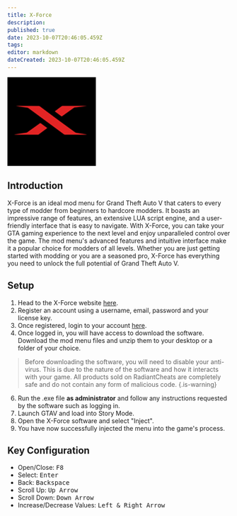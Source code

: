 ```yaml
---
title: X-Force
description: 
published: true
date: 2023-10-07T20:46:05.459Z
tags: 
editor: markdown
dateCreated: 2023-10-07T20:46:05.459Z
---
```


<img src="x-force.jpg" alt="xforce-logo" width="200"/>

## Introduction
X-Force is an ideal mod menu for Grand Theft Auto V that caters to every type of modder from beginners to hardcore modders. It boasts an impressive range of features, an extensive LUA script engine, and a user-friendly interface that is easy to navigate. With X-Force, you can take your GTA gaming experience to the next level and enjoy unparalleled control over the game. The mod menu's advanced features and intuitive interface make it a popular choice for modders of all levels.
Whether you are just getting started with modding or you are a seasoned pro, X-Force has everything you need to unlock the full potential of Grand Theft Auto V.

## Setup
1.  Head to the X-Force website [here](https://dashboard.xforce.menu/redeem.php).
2.  Register an account using a username, email, password and your license key.
3.  Once registered, login to your account [here](https://dashboard.xforce.menu/).
5.  Once logged in, you will have access to download the software. Download the mod menu files and unzip them to your desktop or a folder of your choice.
> Before downloading the software, you will need to disable your anti-virus. This is due to the nature of the software and how it interacts with your game. All products sold on RadiantCheats are completely safe and do not contain any form of malicious code.
{.is-warning}
6.  Run the .exe file **as administrator** and follow any instructions requested by the software such as logging in.
7.  Launch GTAV and load into Story Mode.
8.  Open the X-Force software and select \"Inject\".
9.  You have now successfully injected the menu into the game's process.

## Key Configuration
- Open/Close: <kbd>F8</kbd>
- Select: <kbd>Enter</kbd>
- Back: <kbd>Backspace</kbd>
- Scroll Up: <kbd>Up Arrow</kbd>
- Scroll Down: <kbd>Down Arrow</kbd>
- Increase/Decrease Values: <kbd>Left & Right Arrow</kbd>